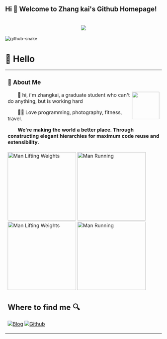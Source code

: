 ## Hi 🎉 Welcome to Zhang kai's Github Homepage!


<h1 align="center"> <a href="https://blog.ytadx.cn/"> <img src="https://readme-typing-svg.herokuapp.com/?lines=时刻保持客气!&center=true&size=20"> </a> </h1>

<picture>
  <source media="(prefers-color-scheme: dark)" srcset="https://cdn.jsdelivr.net/gh/sun0225SUN/sun0225SUN/profile-snake-contrib/github-contribution-grid-snake-dark.svg" />
  <source media="(prefers-color-scheme: light)" srcset="https://cdn.jsdelivr.net/gh/sun0225SUN/sun0225SUN/profile-snake-contrib/github-contribution-grid-snake.svg" />
  <img alt="github-snake" src="https://cdn.jsdelivr.net/gh/sun0225SUN/sun0225SUN/profile-snake-contrib/github-contribution-grid-snake-dark.svg" />
</picture>

#  🙋 Hello

<table>
<tr><td>

<!-- About me 关于我 -->

### 🤺 About Me

<img align="right" width="88" src="https://cdn.jsdelivr.net/gh/sun0225SUN/sun0225SUN/assets/images/steven.png" />

<p>&emsp;&emsp;💭 hi, i'm zhangkai, a graduate student who can't do anything, but is working hard</p>
<p>&emsp;&emsp;🏃‍♂️ Love programming, photography, fitness, travel.</p>
<p><strong>&emsp;&emsp;We're making the world a better place. Through constructing elegant hierarchies for maximum code reuse and extensibility.</strong></p>

</td></tr>
<tr>
<td>
<img src="https://cdn.jsdelivr.net/gh/sun0225SUN/sun0225SUN/assets/images/man.png" alt="Man Lifting Weights" width="220" height="220" />
<img src="https://cdn.jsdelivr.net/gh/sun0225SUN/sun0225SUN/assets/images/man_run.png" alt="Man Running" width="220" height="220" />
<img src="https://cdn.jsdelivr.net/gh/sun0225SUN/sun0225SUN/assets/images/man.png" alt="Man Lifting Weights" width="220" height="220" />
<img src="https://cdn.jsdelivr.net/gh/sun0225SUN/sun0225SUN/assets/images/man_run.png" alt="Man Running" width="220" height="220" />

## Where to find me 🔍 

<p><a href="[https://blog.ytadx.cn](https://blog.csdn.net/m0_47005029?spm=1018.2226.3001.5343)" target="_blank"><img alt="Blog" src="https://img.shields.io/badge/Blog-%23FF4088.svg?&style=for-the-badge&logo=hugo&logoColor=white" /></a> <a href="https://github.com/zhang-kai-123" target="_blank"><img alt="Github" src="https://img.shields.io/badge/GitHub-%2312100E.svg?&style=for-the-badge&logo=Github&logoColor=white" /></a> 
</p>



<!-- just img 图片 -->
<!-- run 图片 -->




